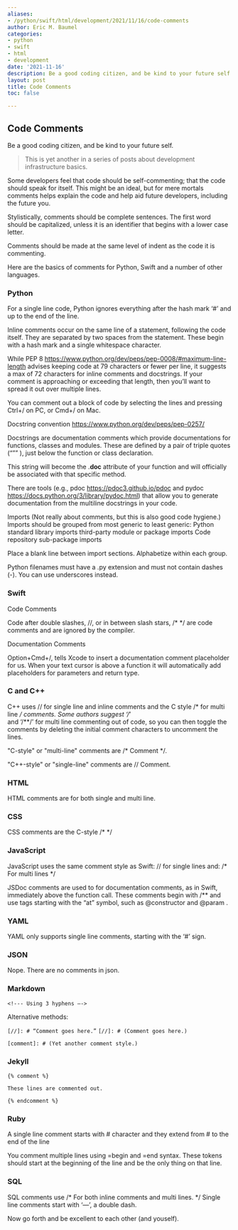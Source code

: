 ```yaml
---
aliases:
- /python/swift/html/development/2021/11/16/code-comments
author: Eric M. Baumel
categories:
- python
- swift
- html
- development
date: '2021-11-16'
description: Be a good coding citizen, and be kind to your future self.
layout: post
title: Code Comments
toc: false

---
```


## Code Comments

Be a good coding citizen, and be kind to your future self.

> This is yet another in a series of posts about development infrastructure basics.

Some developers feel that code should be self-commenting; that the code should speak for itself. This might be an ideal, but for mere mortals comments 
helps explain the code and help aid future developers, including the future you.

Stylistically, comments should be complete sentences. The first word should be capitalized, unless it is an identifier that begins with a lower case letter.

Comments should be made at the same level of indent as the code it is commenting.

Here are the basics of comments for Python, Swift and a number of other languages. 

### Python

For a single line code, Python ignores everything after the hash mark ‘#’ and up to the end of the line.

Inline comments occur on the same line of a statement, following the code itself. They are separated by two spaces from the statement. These begin with
a hash mark and a single whitespace character.

While PEP 8 https://www.python.org/dev/peps/pep-0008/#maximum-line-length advises keeping code at 79 characters or fewer per line, it suggests a max of 72 characters for inline comments and docstrings. If your comment 
is approaching or exceeding that length, then you’ll want to spread it out over multiple lines.

You can comment out a block of code by selecting the lines and pressing Ctrl+/ on PC, or Cmd+/ on Mac.


Docstring convention https://www.python.org/dev/peps/pep-0257/

Docstrings are documentation comments which provide documentations for functions, classes and modules. These are defined by a pair of triple quotes (“”” ), 
just below the function or class declaration.

This string will become the .__doc__ attribute of your function and will officially be associated with that specific method. 

There are tools (e.g., pdoc https://pdoc3.github.io/pdoc and pydoc https://docs.python.org/3/library/pydoc.html) that allow you to generate documentation from the multiline docstrings in your code.

Imports
(Not really about comments, but this is also good code hygiene.)
Imports should be grouped from most generic to least generic:
Python standard library imports
third-party module or package imports
Code repository sub-package imports


Place a blank line between import sections. Alphabetize within each group.

Python filenames must have a .py extension and must not contain dashes (-). You can use underscores instead.


### Swift

Code Comments

Code after double slashes, //, or in between slash stars, /* */ are code comments and are ignored by the compiler.

Documentation Comments

Option+Cmd+/, tells Xcode to insert a documentation comment placeholder for us. When your text cursor is above a 
function it will automatically add placeholders for parameters and return type.

### C and C++

C++ uses // for single line and inline comments and the C style /* for multi line */ comments.  Some authors suggest ‘/*’  
and ‘/**/’ for multi line commenting out of code, so you can then toggle the comments by deleting the initial comment 
characters to uncomment the lines.

 "C-style" or "multi-line" comments are /* Comment */.

"C++-style" or "single-line" comments are // Comment.


### HTML

HTML comments are <!-- --> for both single and multi line.


### CSS

CSS comments are the C-style /* */


### JavaScript
JavaScript uses the same comment style as Swift: // for single lines and: /* For multi lines */

JSDoc comments are used to for documentation comments, as in Swift, immediately above the function call. These comments begin with /** and use tags 
starting with the “at” symbol, such as @constructor and @param . 

### YAML

YAML only supports single line comments, starting with the ‘#’ sign.


### JSON

Nope. There are no comments in json.


### Markdown

`<!--- Using 3 hyphens —->`

Alternative methods:

`[//]: # “Comment goes here.”`
`[//]: # (Comment goes here.)`

`[comment]: # (Yet another comment style.)`

### Jekyll

`{% comment %}`

    These lines are commented out.
    
`{% endcomment %}`

### Ruby

A single line comment starts with # character and they extend from # to the end of the line 

You comment multiple lines using =begin and =end syntax. These tokens should start at the beginning of the line and be the only thing on that line.


### SQL

SQL comments use /* For both inline comments and multi lines. */
Single line comments start with ‘—’, a double dash.


Now go forth and be excellent to each other (and youself).
